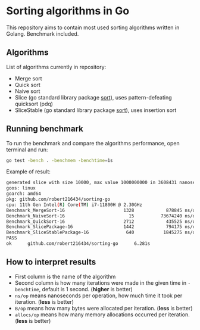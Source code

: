 # Sorting algorithms in Go

This repository aims to contain most used sorting algorithms written in Golang.
Benchmark included.

## Algorithms

List of algorithms currently in repository:

- Merge sort
- Quick sort
- Naive sort
- Slice (go standard library package [sort](https://pkg.go.dev/sort)), uses pattern-defeating quicksort (pdq)
- SliceStable (go standard library package [sort](https://pkg.go.dev/sort)), uses insertion sort

## Running benchmark

To run the benchmark and compare the algorithms performance, open terminal and run:

```bash
go test -bench . -benchmem -benchtime=1s
```

Example of result:

```bash
generated slice with size 10000, max value 1000000000 in 3608431 nanoseconds / 3 milliseconds
goos: linux
goarch: amd64
pkg: github.com/robert216434/sorting-go
cpu: 11th Gen Intel(R) Core(TM) i7-11800H @ 2.30GHz
Benchmark_MergeSort-16                      1328            878845 ns/op         1194626 B/op      10000 allocs/op
Benchmark_NaiveSort-16                        15          73674240 ns/op           81920 B/op          1 allocs/op
Benchmark_QuickSort-16                      2712            435525 ns/op           81920 B/op          1 allocs/op
Benchmark_SlicePackage-16                   1442            794175 ns/op           81976 B/op          3 allocs/op
Benchmark_SliceStablePackage-16              640           1845275 ns/op           81976 B/op          3 allocs/op
PASS
ok      github.com/robert216434/sorting-go      6.281s
```

## How to interpret results

- First column is the name of the algorithm
- Second column is how many iterations were made in the given time in `-benchtime`, default is 1 second. (**higher** is better)
- `ns/op` means nanoseconds per operation, how much time it took per iteration. (**less** is better)
- `B/op` means how many bytes were allocated per iteration. (**less** is better)
- `allocs/op` means how many memory allocations occurred per iteration. (**less** is better)
